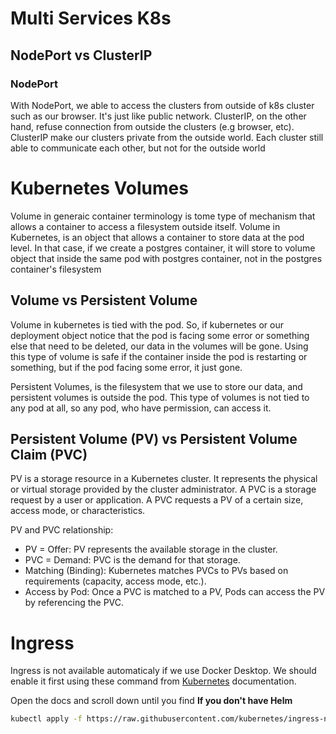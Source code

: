 # Multi Services K8s

## NodePort vs ClusterIP

### NodePort

With NodePort, we able to access the clusters from outside of k8s cluster such as our browser. It's just like public network.
ClusterIP, on the other hand, refuse connection from outside the clusters (e.g browser, etc). ClusterIP make our clusters private from the outside world. Each cluster still able to communicate each other, but not for the outside world

# Kubernetes Volumes

Volume in generaic container terminology is tome type of mechanism that allows a container to access a filesystem outside itself. Volume in Kubernetes, is an object that allows a container to store data at the pod level.
In that case, if we create a postgres container, it will store to volume object that inside the same pod with postgres container, not in the postgres container's filesystem

## Volume vs Persistent Volume

Volume in kubernetes is tied with the pod. So, if kubernetes or our deployment object notice that the pod is facing some error or something else that need to be deleted, our data in the volumes will be gone. Using this type of volume is safe if the container inside the pod is restarting or something, but if the pod facing some error, it just gone.

Persistent Volumes, is the filesystem that we use to store our data, and persistent volumes is outside the pod. This type of volumes is not tied to any pod at all, so any pod, who have permission, can access it.

## Persistent Volume (PV) vs Persistent Volume Claim (PVC)

PV is a storage resource in a Kubernetes cluster. It represents the physical or virtual storage provided by the cluster administrator.
A PVC is a storage request by a user or application. A PVC requests a PV of a certain size, access mode, or characteristics.

PV and PVC relationship:

-   PV = Offer: PV represents the available storage in the cluster.
-   PVC = Demand: PVC is the demand for that storage.
-   Matching (Binding): Kubernetes matches PVCs to PVs based on requirements (capacity, access mode, etc.).
-   Access by Pod: Once a PVC is matched to a PV, Pods can access the PV by referencing the PVC.

# Ingress

Ingress is not available automaticaly if we use Docker Desktop. We should enable it first using these command from [Kubernetes](https://kubernetes.github.io/ingress-nginx/deploy/#quick-start) documentation.

Open the docs and scroll down until you find **If you don't have Helm**

```bash
kubectl apply -f https://raw.githubusercontent.com/kubernetes/ingress-nginx/controller-v1.12.0/deploy/static/provider/cloud/deploy.yaml
```

